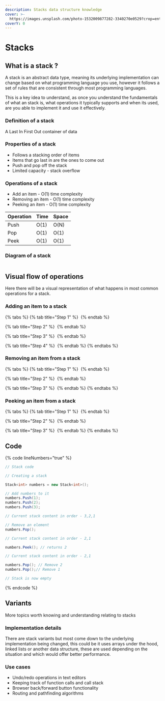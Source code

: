 ```yaml
---
description: Stacks data structure knowledge
cover: >-
  https://images.unsplash.com/photo-1532009877282-3340270e0529?crop=entropy&cs=srgb&fm=jpg&ixid=M3wxOTcwMjR8MHwxfHNlYXJjaHwzfHxzdGFja3xlbnwwfHx8fDE3MDg3MDM4Mjd8MA&ixlib=rb-4.0.3&q=85
coverY: 0
---
```


# Stacks

## What is a stack ?

A stack is an abstract data type, meaning its underlying implementation can change based on what programming language you use, however it follows a set of rules that are consistent through most programming languages.

This is a key idea to understand, as once you understand the fundamentals of what an stack is, what operations it typically supports and when its used, are you able to implement it and use it effectively.

### Definition of a stack

A Last In First Out container of data

### Properties of a stack

* Follows a stacking order of items
* Items that go last in are the ones to come out
* Push and pop off the stack
* Limited capacity - stack overflow

### Operations of a stack

* Add an item - O(1) time complexity
* Removing an item - O(1) time complexity
* Peeking an item - O(1) time complexity

| Operation | Time | Space |
| --------- | ---- | ----- |
| Push      | O(1) | O(N)  |
| Pop       | O(1) | O(1)  |
| Peek      | O(1) | O(1)  |

### Diagram of a stack

<img src="../../.gitbook/assets/file.excalidraw (2) (1) (1) (1) (1).svg" alt="" class="gitbook-drawing">

## Visual flow of operations

Here there will be a visual representation of what happens in most common operations for a stack.

### Adding an item to a stack

{% tabs %}
{% tab title="Step 1" %}
<img src="../../.gitbook/assets/file.excalidraw (34).svg" alt="" class="gitbook-drawing">
{% endtab %}

{% tab title="Step 2" %}
<img src="../../.gitbook/assets/file.excalidraw (35).svg" alt="" class="gitbook-drawing">
{% endtab %}

{% tab title="Step 3" %}
<img src="../../.gitbook/assets/file.excalidraw (36).svg" alt="" class="gitbook-drawing">
{% endtab %}

{% tab title="Step 4" %}
<img src="../../.gitbook/assets/file.excalidraw (37).svg" alt="" class="gitbook-drawing">
{% endtab %}
{% endtabs %}

### Removing an item from a stack

{% tabs %}
{% tab title="Step 1" %}
<img src="../../.gitbook/assets/file.excalidraw (38).svg" alt="" class="gitbook-drawing">
{% endtab %}

{% tab title="Step 2" %}
<img src="../../.gitbook/assets/file.excalidraw (39).svg" alt="" class="gitbook-drawing">
{% endtab %}

{% tab title="Step 3" %}
<img src="../../.gitbook/assets/file.excalidraw (40).svg" alt="" class="gitbook-drawing">
{% endtab %}
{% endtabs %}

### Peeking an item from a stack

{% tabs %}
{% tab title="Step 1" %}
<img src="../../.gitbook/assets/file.excalidraw (9) (1) (1).svg" alt="" class="gitbook-drawing">
{% endtab %}

{% tab title="Step 2" %}
<img src="../../.gitbook/assets/file.excalidraw (1) (1) (1) (1) (1) (1).svg" alt="" class="gitbook-drawing">
{% endtab %}

{% tab title="Step 3" %}
<img src="../../.gitbook/assets/file.excalidraw (41).svg" alt="" class="gitbook-drawing">
{% endtab %}
{% endtabs %}

## Code

{% code lineNumbers="true" %}
```csharp
// Stack code

// Creating a stack

Stack<int> numbers = new Stack<int>();

// Add numbers to it
numbers.Push(1);
numbers.Push(2);
numbers.Push(3);

// Current stack content in order - 3,2,1

// Remove an element
numbers.Pop();

// Current stack content in order - 2,1

numbers.Peek(); // returns 2

// Current stack content in order - 2,1

numbers.Pop(); // Remove 2
numbers.Pop();// Remove 1

// Stack is now empty

```
{% endcode %}

## Variants

More topics worth knowing and understanding relating to stacks

### Implementation details

There are stack variants but most come down to the underlying implementation being changed, this could be it uses arrays under the hood, linked lists or another data structure, these are used depending on the situation and which would offer better performance.

### Use cases

* Undo/redo operations in text editors
* Keeping track of function calls and call stack
* Browser back/forward button functionality
* Routing and pathfinding algorithms

